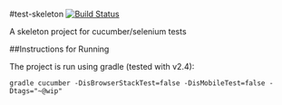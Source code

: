 #test-skeleton [![Build Status](https://api.shippable.com/projects/5521b1bc5ab6cc1352b899ac/badge/master)](https://app.shippable.com/projects/5521b1bc5ab6cc1352b899ac/builds/latest)

A skeleton project for cucumber/selenium tests

##Instructions for Running

The project is run using gradle (tested with v2.4):

```
gradle cucumber -DisBrowserStackTest=false -DisMobileTest=false -Dtags="~@wip"
```